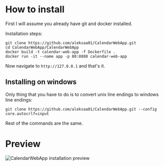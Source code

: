 # How to install
First I will assume you already have git and docker installed.

Installation steps:
```
git clone https://github.com/aleksaa01/CalendarWebApp.git
cd CalendarWebApp/CalendarWebApp
docker build -t calendar-web-app -f Dockerfile .
docker run -it --name app -p 80:8888 calendar-web-app
```

Now navigate to `http://127.0.0.1` and that's it.

## Installing on windows
Only thing that you have to do is to convert unix line endings to windows line endings:
```
git clone https://github.com/aleksaa01/CalendarWebApp.git --config core.autocrlf=input
```
Rest of the commands are the same.

# Preview
![CalendarWebApp installation preview](https://github.com/aleksaa01/CalendarWebApp/blob/master/docs/gifs/CalendarWebApp-installation.gif)
